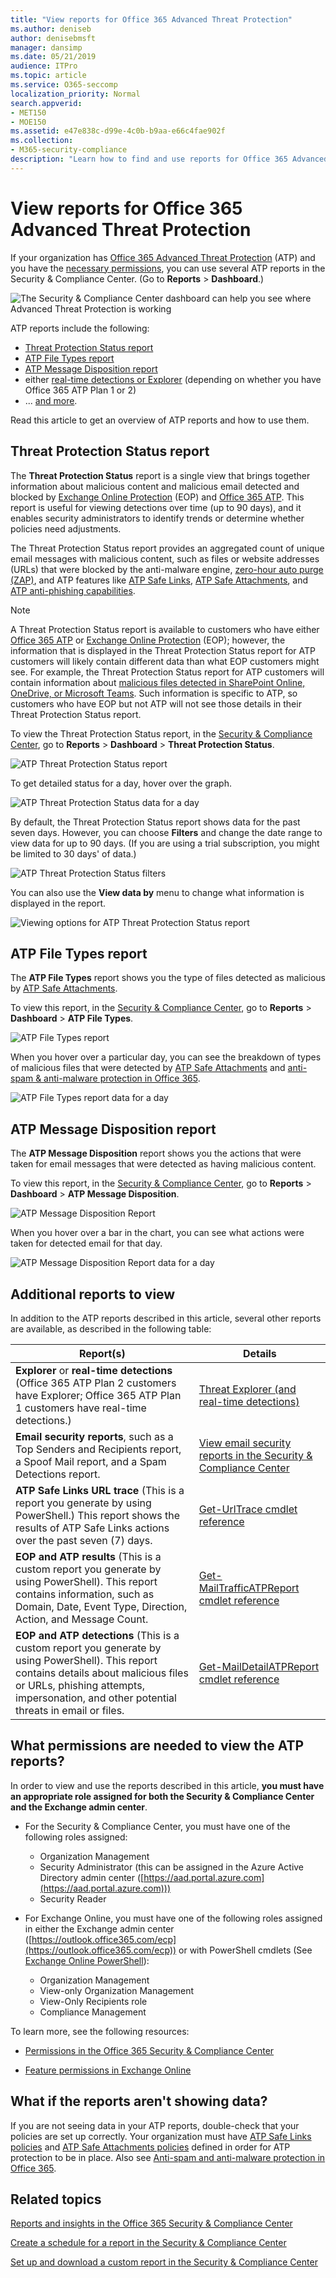 ```yaml
---
title: "View reports for Office 365 Advanced Threat Protection"
ms.author: deniseb
author: denisebmsft
manager: dansimp
ms.date: 05/21/2019
audience: ITPro
ms.topic: article
ms.service: O365-seccomp
localization_priority: Normal
search.appverid:
- MET150
- MOE150
ms.assetid: e47e838c-d99e-4c0b-b9aa-e66c4fae902f
ms.collection: 
- M365-security-compliance
description: "Learn how to find and use reports for Office 365 Advanced Threat Protection in the Security &amp; Compliance Center."
---
```


# View reports for Office 365 Advanced Threat Protection

If your organization has [Office 365 Advanced Threat Protection](office-365-atp.md) (ATP) and you have the [necessary permissions](#what-permissions-are-needed-to-view-the-atp-reports), you can use several ATP reports in the Security &amp; Compliance Center. (Go to **Reports** \> **Dashboard**.)
  
![The Security &amp; Compliance Center dashboard can help you see where Advanced Threat Protection is working](media/6b213d34-adbb-44af-8549-be9a7e2db087.png)
  
ATP reports include the following:
- [Threat Protection Status report](#threat-protection-status-report)
- [ATP File Types report](#atp-file-types-report)
- [ATP Message Disposition report](#atp-message-disposition-report)
- either [real-time detections or Explorer](threat-explorer.md) (depending on whether you have Office 365 ATP Plan 1 or 2)
- ... [and more](#additional-reports-to-view). 

Read this article to get an overview of ATP reports and how to use them.
  
## Threat Protection Status report

The **Threat Protection Status** report is a single view that brings together information about malicious content and malicious email detected and blocked by [Exchange Online Protection](eop/exchange-online-protection-overview.md) (EOP) and [Office 365 ATP](office-365-atp.md). This report is useful for viewing detections over time (up to 90 days), and it enables security administrators to identify trends or determine whether policies need adjustments. 

The Threat Protection Status report provides an aggregated count of unique email messages with malicious content, such as files or website addresses (URLs) that were blocked by the anti-malware engine, [zero-hour auto purge (ZAP)](zero-hour-auto-purge.md), and ATP features like [ATP Safe Links](atp-safe-links.md), [ATP Safe Attachments](atp-safe-attachments.md), and [ATP anti-phishing capabilities](atp-anti-phishing.md). 

> [!NOTE]
> A Threat Protection Status report is available to customers who have either [Office 365 ATP](office-365-atp.md) or [Exchange Online Protection](eop/exchange-online-protection-eop.md) (EOP); however, the information that is displayed in the Threat Protection Status report for ATP customers will likely contain different data than what EOP customers might see. For example, the Threat Protection Status report for ATP customers will contain information about [malicious files detected in SharePoint Online, OneDrive, or Microsoft Teams](atp-for-spo-odb-and-teams.md). Such information is specific to ATP, so customers who have EOP but not ATP will not see those details in their Threat Protection Status report.
  
To view the Threat Protection Status report, in the [Security &amp; Compliance Center](https://protection.office.com), go to **Reports** \> **Dashboard** \> **Threat Protection Status**.
  
![ATP Threat Protection Status report](media/6bdd41eb-62e0-423b-9fd4-d1d5baf0cbd5.png)
  
To get detailed status for a day, hover over the graph.
  
![ATP Threat Protection Status data for a day](media/d5c2c6ad-c002-4985-a032-c866e46fdea8.png)
  
By default, the Threat Protection Status report shows data for the past seven days. However, you can choose **Filters** and change the date range to view data for up to 90 days. (If you are using a trial subscription, you might be limited to 30 days' of data.)
  
![ATP Threat Protection Status filters](media/4f703369-642b-402b-9758-b9c828283410.png)
  
You can also use the **View data by** menu to change what information is displayed in the report. 
  
![Viewing options for ATP Threat Protection Status report](media/4959bf8c-d192-4542-b00b-184e101e7513.png)
  
## ATP File Types report

The **ATP File Types** report shows you the type of files detected as malicious by [ATP Safe Attachments](atp-safe-attachments.md).
  
To view this report, in the [Security &amp; Compliance Center](https://protection.office.com), go to **Reports** \> **Dashboard** \> **ATP File Types**.
  
![ATP File Types report](media/6e3f5d33-79aa-4b2d-938c-6ef135d9e54c.png)
  
When you hover over a particular day, you can see the breakdown of types of malicious files that were detected by [ATP Safe Attachments](atp-safe-attachments.md) and [anti-spam &amp; anti-malware protection in Office 365](anti-spam-and-anti-malware-protection.md).
  
![ATP File Types report data for a day](media/10d18428-699a-41d2-a73e-be3a8214ada1.png)
  
## ATP Message Disposition report

The **ATP Message Disposition** report shows you the actions that were taken for email messages that were detected as having malicious content. 
  
To view this report, in the [Security &amp; Compliance Center](https://protection.office.com), go to **Reports** \> **Dashboard** \> **ATP Message Disposition**.
  
![ATP Message Disposition Report](media/b0ff65c4-53d3-496d-bafa-8937a5eb69e5.png)
  
When you hover over a bar in the chart, you can see what actions were taken for detected email for that day.
  
![ATP Message Disposition Report data for a day](media/68d2beb8-4b30-48c4-8ba6-5e8ab88ae456.png)
  
## Additional reports to view

In addition to the ATP reports described in this article, several other reports are available, as described in the following table:

|Report(s)  |Details  |
|---------|---------|
|**Explorer** or **real-time detections** (Office 365 ATP Plan 2 customers have Explorer; Office 365 ATP Plan 1 customers have real-time detections.)| [Threat Explorer (and real-time detections)](threat-explorer.md)       |
|**Email security reports**, such as a Top Senders and Recipients report, a Spoof Mail report, and a Spam Detections report. | [View email security reports in the Security &amp; Compliance Center](view-email-security-reports.md)        |
|**ATP Safe Links URL trace** (This is a report you generate by using PowerShell.) This report shows the results of ATP Safe Links actions over the past seven (7) days. |[Get-UrlTrace cmdlet reference](https://docs.microsoft.com/powershell/module/exchange/advanced-threat-protection/get-urltrace?view=exchange-ps) |
|**EOP and ATP results** (This is a custom report you generate by using PowerShell). This report contains information, such as Domain, Date, Event Type, Direction, Action, and Message Count.  | [Get-MailTrafficATPReport cmdlet reference](https://docs.microsoft.com/powershell/module/exchange/advanced-threat-protection/get-mailtrafficatpreport?view=exchange-ps) |
|**EOP and ATP detections** (This is a custom report you generate by using PowerShell). This report contains details about malicious files or URLs, phishing attempts, impersonation, and other potential threats in email or files.   | [Get-MailDetailATPReport cmdlet reference](https://docs.microsoft.com/powershell/module/exchange/advanced-threat-protection/get-maildetailatpreport?view=exchange-ps)        |

  
## What permissions are needed to view the ATP reports?

In order to view and use the reports described in this article, **you must have an appropriate role assigned for both the Security &amp; Compliance Center and the Exchange admin center**.

- For the Security &amp; Compliance Center, you must have one of the following roles assigned:
    - Organization Management
    - Security Administrator (this can be assigned in the Azure Active Directory admin center ([https://aad.portal.azure.com](https://aad.portal.azure.com)))
    - Security Reader

- For Exchange Online, you must have one of the following roles assigned in either the Exchange admin center ([https://outlook.office365.com/ecp](https://outlook.office365.com/ecp)) or with PowerShell cmdlets (See [Exchange Online PowerShell](https://docs.microsoft.com/powershell/exchange/exchange-online/exchange-online-powershell?view=exchange-ps)):
    - Organization Management
    - View-only Organization Management
    - View-Only Recipients role
    - Compliance Management

To learn more, see the following resources:

- [Permissions in the Office 365 Security &amp; Compliance Center](permissions-in-the-security-and-compliance-center.md)

- [Feature permissions in Exchange Online](https://docs.microsoft.com/exchange/permissions-exo/feature-permissions)
   
## What if the reports aren't showing data?

If you are not seeing data in your ATP reports, double-check that your policies are set up correctly. Your organization must have [ATP Safe Links policies](set-up-atp-safe-links-policies.md) and [ATP Safe Attachments policies](set-up-atp-safe-attachments-policies.md) defined in order for ATP protection to be in place. Also see [Anti-spam and anti-malware protection in Office 365](anti-spam-and-anti-malware-protection.md).
  
## Related topics

[Reports and insights in the Office 365 Security &amp; Compliance Center](reports-and-insights-in-security-and-compliance.md)
  
[Create a schedule for a report in the Security &amp; Compliance Center](create-a-schedule-for-a-report.md)
  
[Set up and download a custom report in the Security &amp; Compliance Center](set-up-and-download-a-custom-report.md)
  

